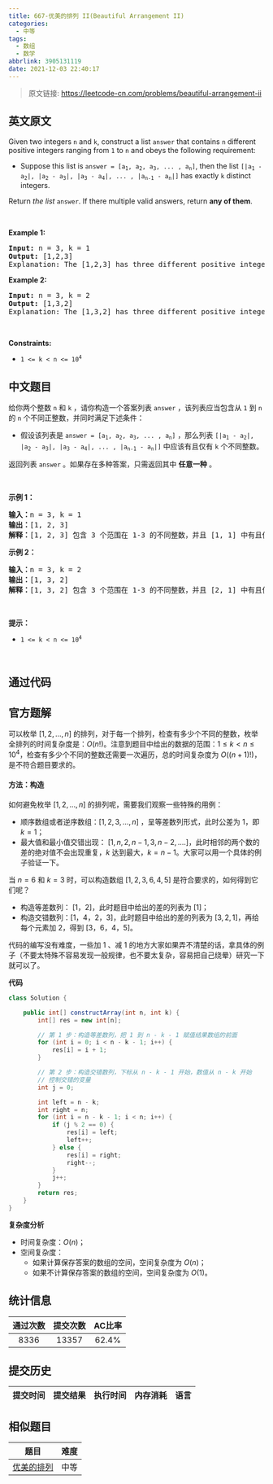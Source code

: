```yaml
---
title: 667-优美的排列 II(Beautiful Arrangement II)
categories:
  - 中等
tags:
  - 数组
  - 数学
abbrlink: 3905131119
date: 2021-12-03 22:40:17
---
```


> 原文链接: https://leetcode-cn.com/problems/beautiful-arrangement-ii


## 英文原文
<div><p>Given two integers <code>n</code> and <code>k</code>, construct a list <code>answer</code> that contains <code>n</code> different positive integers ranging from <code>1</code> to <code>n</code> and obeys the following requirement:</p>

<ul>
	<li>Suppose this list is <code>answer =&nbsp;[a<sub>1</sub>, a<sub>2</sub>, a<sub>3</sub>, ... , a<sub>n</sub>]</code>, then the list <code>[|a<sub>1</sub> - a<sub>2</sub>|, |a<sub>2</sub> - a<sub>3</sub>|, |a<sub>3</sub> - a<sub>4</sub>|, ... , |a<sub>n-1</sub> - a<sub>n</sub>|]</code> has exactly <code>k</code> distinct integers.</li>
</ul>

<p>Return <em>the list</em> <code>answer</code>. If there multiple valid answers, return <strong>any of them</strong>.</p>

<p>&nbsp;</p>
<p><strong>Example 1:</strong></p>

<pre>
<strong>Input:</strong> n = 3, k = 1
<strong>Output:</strong> [1,2,3]
Explanation: The [1,2,3] has three different positive integers ranging from 1 to 3, and the [1,1] has exactly 1 distinct integer: 1
</pre>

<p><strong>Example 2:</strong></p>

<pre>
<strong>Input:</strong> n = 3, k = 2
<strong>Output:</strong> [1,3,2]
Explanation: The [1,3,2] has three different positive integers ranging from 1 to 3, and the [2,1] has exactly 2 distinct integers: 1 and 2.
</pre>

<p>&nbsp;</p>
<p><strong>Constraints:</strong></p>

<ul>
	<li><code>1 &lt;= k &lt; n &lt;= 10<sup>4</sup></code></li>
</ul>
</div>

## 中文题目
<div><p>给你两个整数 <code>n</code> 和 <code>k</code> ，请你构造一个答案列表 <code>answer</code> ，该列表应当包含从 <code>1</code> 到 <code>n</code> 的 <code>n</code> 个不同正整数，并同时满足下述条件：</p>

<ul>
	<li>假设该列表是 <code>answer = [a<sub>1</sub>, a<sub>2</sub>, a<sub>3</sub>, ... , a<sub>n</sub>]</code> ，那么列表 <code>[|a<sub>1</sub> - a<sub>2</sub>|, |a<sub>2</sub> - a<sub>3</sub>|, |a<sub>3</sub> - a<sub>4</sub>|, ... , |a<sub>n-1</sub> - a<sub>n</sub>|]</code> 中应该有且仅有 <code>k</code> 个不同整数。</li>
</ul>

<p>返回列表 <code>answer</code> 。如果存在多种答案，只需返回其中 <strong>任意一种</strong> 。</p>

<p> </p>

<p><strong>示例 1：</strong></p>

<pre>
<strong>输入：</strong>n = 3, k = 1
<strong>输出：</strong>[1, 2, 3]
<strong>解释：</strong>[1, 2, 3] 包含 3 个范围在 1-3 的不同整数，并且 [1, 1] 中有且仅有 1 个不同整数：1
</pre>

<p><strong>示例 2：</strong></p>

<pre>
<strong>输入：</strong>n = 3, k = 2
<strong>输出：</strong>[1, 3, 2]
<strong>解释：</strong>[1, 3, 2] 包含 3 个范围在 1-3 的不同整数，并且 [2, 1] 中有且仅有 2 个不同整数：1 和 2
</pre>

<p> </p>

<p><strong>提示：</strong></p>

<ul>
	<li><code>1 <= k < n <= 10<sup>4</sup></code></li>
</ul>

<p> </p>
</div>

## 通过代码
<RecoDemo>
</RecoDemo>


## 官方题解
可以枚举 $[1, 2, ..., n]$ 的排列，对于每一个排列，检查有多少个不同的整数，枚举全排列的时间复杂度是：$O(n!)$。注意到题目中给出的数据的范围：$1 \le k < n \le 10^4$，检查有多少个不同的整数还需要一次遍历，总的时间复杂度为 $O((n + 1)!)$，是不符合题目要求的。

#### 方法：构造

如何避免枚举 $[1, 2, ..., n]$ 的排列呢，需要我们观察一些特殊的用例：

+ 顺序数组或者逆序数组：$[1, 2, 3, ..., n]$ ，呈等差数列形式，此时公差为 $1$，即 $k = 1$；
+ 最大值和最小值交错出现： $[1, n, 2, n-1, 3, n-2, ....]$，此时相邻的两个数的差的绝对值不会出现重复，$k$ 达到最大，$k = n - 1$。大家可以用一个具体的例子验证一下。

当 $n=6$ 和 $k=3$ 时，可以构造数组 $[1, 2, 3, 6, 4, 5]$ 是符合要求的，如何得到它们呢？

+ 构造等差数列： $[1，2]$，此时题目中给出的差的列表为 $[1]$；
+ 构造交错数列：$\text{[1，4，2，3]}$，此时题目中给出的差的列表为 $[3,2,1]$，再给每个元素加 $2$，得到 $[3，6，4，5]$。

代码的编写没有难度，一些加 $1$ 、减 $1$ 的地方大家如果弄不清楚的话，拿具体的例子（不要太特殊不容易发现一般规律，也不要太复杂，容易把自己绕晕）研究一下就可以了。

**代码**

```Java []
class Solution {

    public int[] constructArray(int n, int k) {
        int[] res = new int[n];

        // 第 1 步：构造等差数列，把 1 到 n - k - 1 赋值结果数组的前面
        for (int i = 0; i < n - k - 1; i++) {
            res[i] = i + 1;
        }

        // 第 2 步：构造交错数列，下标从 n - k - 1 开始，数值从 n - k 开始
        // 控制交错的变量
        int j = 0;

        int left = n - k;
        int right = n;
        for (int i = n - k - 1; i < n; i++) {
            if (j % 2 == 0) {
                res[i] = left;
                left++;
            } else {
                res[i] = right;
                right--;
            }
            j++;
        }
        return res;
    }
}
```

**复杂度分析**

+ 时间复杂度：$O(n)$；
+ 空间复杂度：
  + 如果计算保存答案的数组的空间，空间复杂度为 $O(n)$；
  + 如果不计算保存答案的数组的空间，空间复杂度为 $O(1)$。

## 统计信息
| 通过次数 | 提交次数 | AC比率 |
| :------: | :------: | :------: |
|    8336    |    13357    |   62.4%   |

## 提交历史
| 提交时间 | 提交结果 | 执行时间 |  内存消耗  | 语言 |
| :------: | :------: | :------: | :--------: | :--------: |


## 相似题目
|                             题目                             | 难度 |
| :----------------------------------------------------------: | :---------: |
| [优美的排列](https://leetcode-cn.com/problems/beautiful-arrangement/) | 中等|

